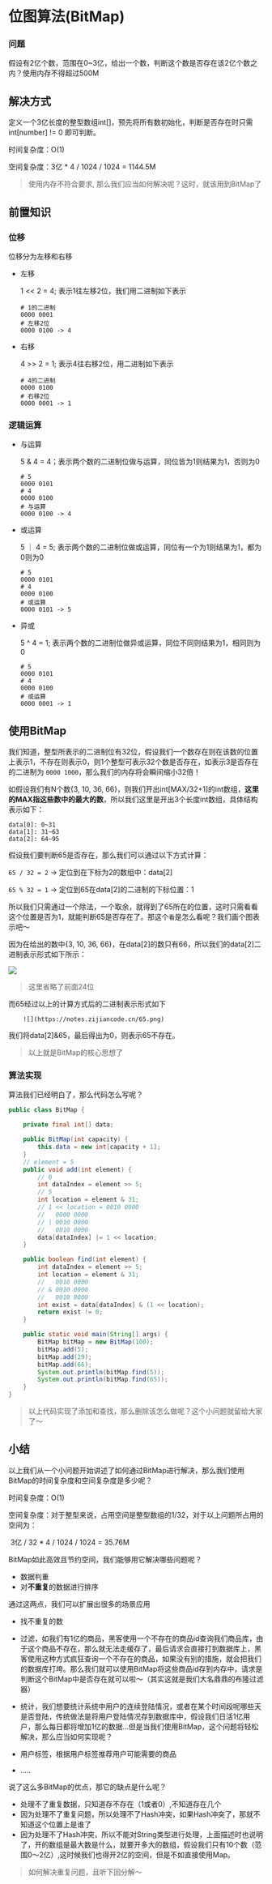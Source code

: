 # 位图算法(BitMap)

### 问题

假设有2亿个数，范围在0~3亿，给出一个数，判断这个数是否存在该2亿个数之内？使用内存不得超过500M

## 解决方式

定义一个3亿长度的整型数组int[]，预先将所有数初始化，判断是否存在时只需int[number] != 0 即可判断。

时间复杂度：O(1)

空间复杂度：3亿 * 4 / 1024 / 1024 = 1144.5M

> 使用内存不符合要求, 那么我们应当如何解决呢？这时，就该用到BitMap了

## 前置知识

### 位移

位移分为左移和右移

- 左移

  1 << 2 = 4; 表示1往左移2位，我们用二进制如下表示

  ```
  # 1的二进制
  0000 0001
  # 左移2位
  0000 0100 -> 4
  ```

- 右移

  4 >> 2 = 1; 表示4往右移2位，用二进制如下表示

  ```
  # 4的二进制
  0000 0100
  # 右移2位
  0000 0001 -> 1
  ```

### 逻辑运算

- 与运算

  5 & 4 = 4；表示两个数的二进制位做与运算，同位皆为1则结果为1，否则为0

  ```
  # 5
  0000 0101
  # 4
  0000 0100
  # 与运算
  0000 0100 -> 4
  ```

- 或运算

  5 ｜ 4  = 5; 表示两个数的二进制位做或运算，同位有一个为1则结果为1，都为0则为0

  ```
  # 5
  0000 0101
  # 4
  0000 0100
  # 或运算
  0000 0101 -> 5
  ```

- 异或

  5 ^ 4  = 1; 表示两个数的二进制位做异或运算，同位不同则结果为1，相同则为0

  ```
  # 5
  0000 0101
  # 4
  0000 0100
  # 或运算
  0000 0001 -> 1
  ```

## 使用BitMap

我们知道，整型所表示的二进制位有32位，假设我们一个数存在则在该数的位置上表示1，不存在则表示0，则1个整型可表示32个数是否存在，如表示3是否存在的二进制为 `0000 1000`，那么我们的内存将会瞬间缩小32倍！

如假设我们有N个数{3, 10, 36, 66}，则我们开出int[MAX/32+1]的int数组，**这里的MAX指这些数中的最大的数**，所以我们这里是开出3个长度int数组，具体结构表示如下：

```
data[0]: 0~31
data[1]: 31~63
data[2]: 64~95
```

假设我们要判断65是否存在，那么我们可以通过以下方式计算：

`65 / 32 = 2` -> 定位到在下标为2的数组中：data[2]

`65 % 32 = 1` -> 定位到65在data[2]的二进制的下标位置：1

所以我们只需通过一个除法，一个取余，就得到了65所在的位置，这时只需看看这个位置是否为1，就能判断65是否存在了。那这个`看`是怎么看呢？我们画个图表示吧～

因为在给出的数中{3, 10, 36, 66}，在data[2]的数只有66，所以我们的data[2]二进制表示形式如下所示：

![](https://notes.zijiancode.cn/66.png)

> 这里省略了前面24位

而65经过以上的计算方式后的二进制表示形式如下

 		![](https://notes.zijiancode.cn/65.png)

我们将data[2]&65，最后得出为0，则表示65不存在。

> 以上就是BitMap的核心思想了

### 算法实现

算法我们已经明白了，那么代码怎么写呢？

```java
public class BitMap {

    private final int[] data;

    public BitMap(int capacity) {
        this.data = new int[capacity + 1];
    }
    // element = 5
    public void add(int element) {
        // 0
        int dataIndex = element >> 5;
        // 5
        int location = element & 31;
        // 1 << location = 0010 0000
        //   0000 0000
        // | 0010 0000
        //   0010 0000
        data[dataIndex] |= 1 << location;
    }

    public boolean find(int element) {
        int dataIndex = element >> 5;
        int location = element & 31;
        //   0010 0000
        // & 0010 0000
        //   0010 0000
        int exist = data[dataIndex] & (1 << location);
        return exist != 0;
    }

    public static void main(String[] args) {
        BitMap bitMap = new BitMap(100);
        bitMap.add(5);
        bitMap.add(29);
        bitMap.add(66);
        System.out.println(bitMap.find(5));
        System.out.println(bitMap.find(65));
    }
}
```

> 以上代码实现了添加和查找，那么删除该怎么做呢？这个小问题就留给大家了～

## 小结

以上我们从一个小问题开始讲述了如何通过BitMap进行解决，那么我们使用BitMap的时间复杂度和空间复杂度是多少呢？

时间复杂度：O(1)

空间复杂度：对于整型来说，占用空间是整型数组的1/32，对于以上问题所占用的空间为：

​	3亿 / 32 * 4 / 1024 / 1024 = 35.76M

BitMap如此高效且节约空间，我们能够用它解决哪些问题呢？

- 数据判重
- 对**不重复**的数据进行排序

通过这两点，我们可以扩展出很多的场景应用

- 找不重复的数

- 过滤，如我们有1亿的商品，黑客使用一个不存在的商品id查询我们商品库，由于这个商品不存在，那么就无法走缓存了，最后请求会直接打到数据库上，黑客使用这种方式疯狂查询一个不存在的商品，如果没有别的措施，就会把我们的数据库打垮。那么我们就可以使用BitMap将这些商品id存到内存中，请求是判断这个BitMap中是否存在就可以啦～（其实这就是我们大名鼎鼎的布隆过滤器）
- 统计，我们想要统计系统中用户的连续登陆情况，或者在某个时间段呢哪些天是否登陆，传统做法是将用户登陆情况存到数据库中，假设我们日活1亿用户，那么每日都将增加1亿的数据...但是当我们使用BitMap，这个问题将轻松解决，那么应当如何实现呢？
- 用户标签，根据用户标签推荐用户可能需要的商品
- .....

说了这么多BitMap的优点，那它的缺点是什么呢？

- 处理不了重复数据，只知道存不存在（1或者0）,不知道存在几个
- 因为处理不了重复问题，所以处理不了Hash冲突，如果Hash冲突了，那就不知道这个位置上是谁了
- 因为处理不了Hash冲突，所以不能对String类型进行处理，上面描述时也说明了，开的数组是最大数是什么，就要开多大的数组，假设我们只有10个数（范围0～2亿）,这时候我们也得开2亿的空间，但是不如直接使用Map。

> 如何解决重复问题，且听下回分解～